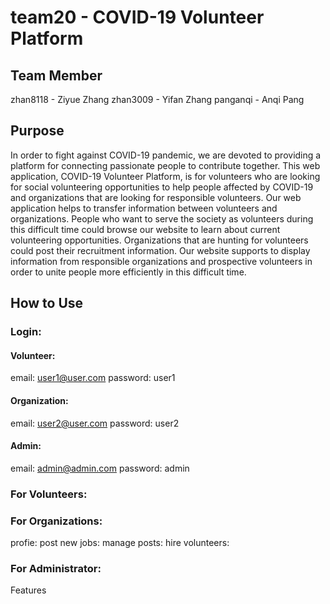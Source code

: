 # team20 - COVID-19 Volunteer Platform

## Team Member
zhan8118 - Ziyue Zhang
zhan3009 - Yifan Zhang
panganqi - Anqi Pang

## Purpose 
In order to fight against COVID-19 pandemic, we are devoted to providing a platform for connecting passionate people to contribute together. This web application, COVID-19 Volunteer Platform, is for volunteers who are looking for social volunteering opportunities to help people affected by COVID-19 and organizations that are looking for responsible volunteers. Our web application helps to transfer information between volunteers and organizations. People who want to serve the society as volunteers during this difficult time could browse our website to learn about current volunteering opportunities. Organizations that are hunting for volunteers could post their recruitment information. Our website supports to display information from responsible organizations and prospective volunteers in order to unite people more efficiently in this difficult time.

## How to Use
### Login:
#### Volunteer: 
email: user1@user.com
password: user1

#### Organization:
email: user2@user.com
password: user2

#### Admin: 
email: admin@admin.com
password: admin

### For Volunteers:

### For Organizations:
profie:
post new jobs:
manage posts:
hire volunteers:

### For Administrator:


Features

